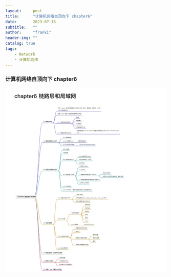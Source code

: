 ```yaml
---
layout:     post
title:      "计算机网络自顶向下 chapter6"
date:       2023-07-18
subtitle:   ""
author:     "franki"
header-img: ""
catalog: true
tags:
    - Network
    - 计算机网络
---
```


### 计算机网络自顶向下 chapter6

![chapter6](/images/posts/network/chapter6.jpg)
